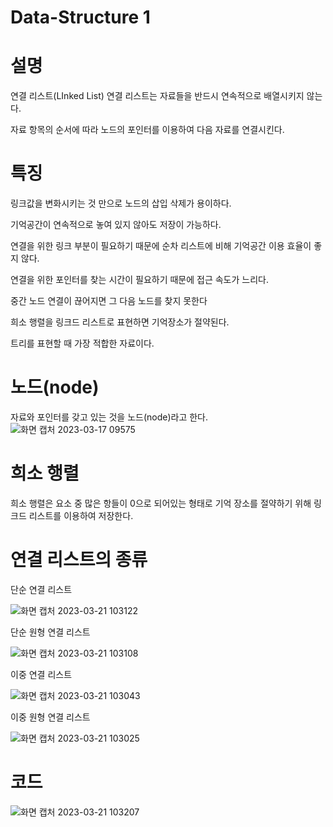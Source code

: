 # Data-Structure 1
# 설명
연결 리스트(LInked List)
연결 리스트는 자료들을 반드시 연속적으로 배열시키지 않는다.

자료 항목의 순서에 따라 노드의 포인터를 이용하여 다음 자료를 연결시킨다.

# 특징
링크값을 변화시키는 것 만으로 노드의 삽입 삭제가 용이하다.

기억공간이 연속적으로 놓여 있지 않아도 저장이 가능하다.

연결을 위한 링크 부분이 필요하기 때문에 순차 리스트에 비해 기억공간 이용 효율이 좋지 않다.

연결을 위한 포인터를 찾는 시간이 필요하기 때문에 접근 속도가 느리다.

중간 노드 연결이 끊어지면 그 다음 노드를 찾지 못한다

희소 행렬을 링크드 리스트로 표현하면 기억장소가 절약된다.

트리를 표현할 때 가장 적합한 자료이다.

# 노드(node)
자료와 포인터를 갖고 있는 것을 노드(node)라고 한다.
![화면 캡처 2023-03-17 09575](https://user-images.githubusercontent.com/126844596/226498577-174933e2-7197-4ba0-a721-3869a87ddcd9.png)

# 희소 행렬
희소 행렬은 요소 중 많은 항들이 0으로 되어있는 형태로 기억 장소를 절약하기 위해 링크드 리스트를 이용하여 저장한다.

# 연결 리스트의 종류
단순 연결 리스트

![화면 캡처 2023-03-21 103122](https://user-images.githubusercontent.com/126844596/226499474-28be9235-6df0-4071-b3a8-644ac362225c.png)

단순 원형 연결 리스트

![화면 캡처 2023-03-21 103108](https://user-images.githubusercontent.com/126844596/226499469-87b37bd2-9068-4ae1-9d1e-69812c8ae5c9.png)

이중 연결 리스트

![화면 캡처 2023-03-21 103043](https://user-images.githubusercontent.com/126844596/226499440-a7166016-5242-460c-8bfa-5702ec59e6a9.png)

이중 원형 연결 리스트 

![화면 캡처 2023-03-21 103025](https://user-images.githubusercontent.com/126844596/226499420-94ac7057-af45-4aa5-aa84-96545bc66206.png)

# 코드
![화면 캡처 2023-03-21 103207](https://user-images.githubusercontent.com/126844596/226499496-bec9aa2b-ac7c-4756-a060-bcac8451425e.png)
